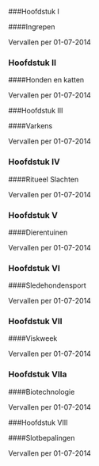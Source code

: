 <meta http-equiv='Content-Type' content='text/html; charset=utf-8' />

###Hoofdstuk I 

####Ingrepen

Vervallen per 01-07-2014 

### Hoofdstuk  II  

####Honden en katten

Vervallen per 01-07-2014 

###Hoofdstuk III 

####Varkens

Vervallen per 01-07-2014 

### Hoofdstuk IV 

####Ritueel Slachten

Vervallen per 01-07-2014 

### Hoofdstuk V 

####Dierentuinen

Vervallen per 01-07-2014 

### Hoofdstuk VI 

####Sledehondensport

Vervallen per 01-07-2014 

### Hoofdstuk VII 

####Viskweek

Vervallen per 01-07-2014 

### Hoofdstuk  VIIa  

####Biotechnologie

Vervallen per 01-07-2014 

###Hoofdstuk VIII 

####Slotbepalingen

Vervallen per 01-07-2014 

